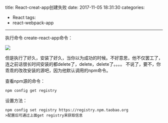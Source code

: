 title: React-creat-app创建失败
date: 2017-11-05 18:31:30
categories:
- React
tags:
- react-webpack-app
---
执行命令 create-react-app命令：

![](/hexo.pure/images/posts/react/error01.png)
<!-- more -->

但是执行了好久，安装了好久，当你以为成功的时候。不好意思，他不仅罢工了，连之前话很长时间安装的都delete了，delete，delete了。。。。
不说了，要不，你乖乖的改改安装的源吧，因为他默认调用的npm命令。

查看npm源的命令：

    npm config get registry

设置方法：

    npm config set registry https://registry.npm.taobao.org
    >配置后可通过上面get registry来获取信息

